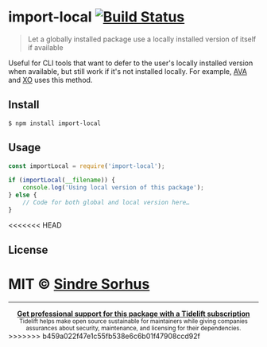 # import-local [![Build Status](https://travis-ci.org/sindresorhus/import-local.svg?branch=master)](https://travis-ci.org/sindresorhus/import-local)

> Let a globally installed package use a locally installed version of itself if available

Useful for CLI tools that want to defer to the user's locally installed version when available, but still work if it's not installed locally. For example, [AVA](http://ava.li) and [XO](https://github.com/xojs/xo) uses this method.


## Install

```
$ npm install import-local
```


## Usage

```js
const importLocal = require('import-local');

if (importLocal(__filename)) {
	console.log('Using local version of this package');
} else {
	// Code for both global and local version here…
}
```


<<<<<<< HEAD
## License

MIT © [Sindre Sorhus](https://sindresorhus.com)
=======
---

<div align="center">
	<b>
		<a href="https://tidelift.com/subscription/pkg/npm-import-local?utm_source=npm-import-local&utm_medium=referral&utm_campaign=readme">Get professional support for this package with a Tidelift subscription</a>
	</b>
	<br>
	<sub>
		Tidelift helps make open source sustainable for maintainers while giving companies<br>assurances about security, maintenance, and licensing for their dependencies.
	</sub>
</div>
>>>>>>> b459a022f47e1c55fb538e6c6b01f47908ccd92f
